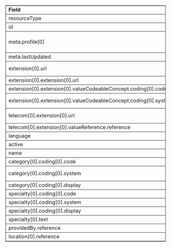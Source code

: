 <table border="1"><tr><td><b>Field</b></td><td><b>Value</b></td></tr>
<tr><td>resourceType</td><td>
"HealthcareService"
</td></tr>
<tr><td>id</td><td>
"CompoundingPharmacyHealthCareService"
</td></tr>
<tr><td>meta.profile[0]</td><td>"http://hl7.org/fhir/us/davinci-pdex-NatlDir/StructureDefinition/NatlDir-HealthcareService"</td></tr>
<tr><td>meta.lastUpdated</td><td>
"2020-07-07T13:26:22.0314215+00:00"
</td></tr>
<tr><td>extension[0].url</td><td>
"http://hl7.org/fhir/us/davinci-pdex-NatlDir/StructureDefinition/delivery-method"
</td></tr>
<tr><td>extension[0].extension[0].url</td><td>
"type"
</td></tr>
<tr><td>extension[0].extension[0].valueCodeableConcept.coding[0].code</td><td>
#physical
</td></tr>
<tr><td>extension[0].extension[0].valueCodeableConcept.coding[0].system</td><td>
"http://hl7.org/fhir/us/davinci-pdex-NatlDir/CodeSystem/DeliveryMethodCS"
</td></tr>
<tr><td>telecom[0].extension[0].url</td><td>
"http://hl7.org/fhir/us/davinci-pdex-NatlDir/StructureDefinition/via-intermediary"
</td></tr>
<tr><td>telecom[0].extension[0].valueReference.reference</td><td>
"Location/PharmacyLocation1"
</td></tr>
<tr><td>language</td><td>
"en-US"
</td></tr>
<tr><td>active</td><td>
"true"
</td></tr>
<tr><td>name</td><td>
"Compounding Pharmacy by OrgA"
</td></tr>
<tr><td>category[0].coding[0].code</td><td>
#Pharmacy
</td></tr>
<tr><td>category[0].coding[0].system</td><td>
"http://hl7.org/fhir/us/davinci-pdex-NatlDir/CodeSystem/HealthcareServiceCategoryCS"
</td></tr>
<tr><td>category[0].coding[0].display</td><td>
"Pharmacy"
</td></tr>
<tr><td>specialty[0].coding[0].code</td><td>
#3336C0003X
</td></tr>
<tr><td>specialty[0].coding[0].system</td><td>
"http://nucc.org/provider-taxonomy"
</td></tr>
<tr><td>specialty[0].coding[0].display</td><td>
"Compounding Pharmacy"
</td></tr>
<tr><td>specialty[0].text</td><td>
"Compounding Pharmacy"
</td></tr>
<tr><td>providedBy.reference</td><td>
"Organization/PharmacyOrganizationA"
</td></tr>
<tr><td>location[0].reference</td><td>
"Location/PharmacyLocation1"
</td></tr>
</table>
